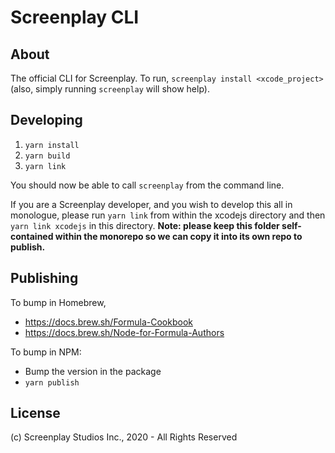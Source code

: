 # Screenplay CLI

## About

The official CLI for Screenplay. To run, `screenplay install <xcode_project>` (also, simply running `screenplay` will show help).

## Developing

1. `yarn install`
2. `yarn build`
3. `yarn link`

You should now be able to call `screenplay` from the command line.

If you are a Screenplay developer, and you wish to develop this all in monologue, please run `yarn link` from within the xcodejs directory and then `yarn link xcodejs` in this directory. **Note: please keep this folder self-contained within the monorepo so we can copy it into its own repo to publish.**

## Publishing

To bump in Homebrew,

- https://docs.brew.sh/Formula-Cookbook
- https://docs.brew.sh/Node-for-Formula-Authors

To bump in NPM:

- Bump the version in the package
- `yarn publish`

## License

(c) Screenplay Studios Inc., 2020 - All Rights Reserved
